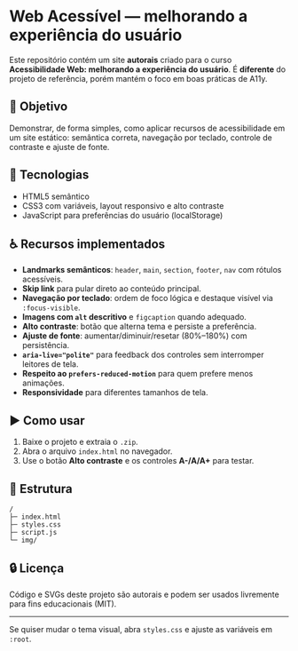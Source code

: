 # Web Acessível — melhorando a experiência do usuário

Este repositório contém um site **autorais** criado para o curso **Acessibilidade Web: melhorando a experiência do usuário**. É **diferente** do projeto de referência, porém mantém o foco em boas práticas de A11y.

## 🎯 Objetivo
Demonstrar, de forma simples, como aplicar recursos de acessibilidade em um site estático: semântica correta, navegação por teclado, controle de contraste e ajuste de fonte.

## 🧩 Tecnologias
- HTML5 semântico
- CSS3 com variáveis, layout responsivo e alto contraste
- JavaScript para preferências do usuário (localStorage)

## ♿ Recursos implementados
- **Landmarks semânticos**: `header`, `main`, `section`, `footer`, `nav` com rótulos acessíveis.
- **Skip link** para pular direto ao conteúdo principal.
- **Navegação por teclado**: ordem de foco lógica e destaque visível via `:focus-visible`.
- **Imagens com `alt` descritivo** e `figcaption` quando adequado.
- **Alto contraste**: botão que alterna tema e persiste a preferência.
- **Ajuste de fonte**: aumentar/diminuir/resetar (80%–180%) com persistência.
- **`aria-live="polite"`** para feedback dos controles sem interromper leitores de tela.
- **Respeito ao `prefers-reduced-motion`** para quem prefere menos animações.
- **Responsividade** para diferentes tamanhos de tela.

## ▶️ Como usar
1. Baixe o projeto e extraia o `.zip`.
2. Abra o arquivo `index.html` no navegador.
3. Use o botão **Alto contraste** e os controles **A-/A/A+** para testar.

## 📁 Estrutura
```
/
├─ index.html
├─ styles.css
├─ script.js
└─ img/
```

## 🔒 Licença
Código e SVGs deste projeto são autorais e podem ser usados livremente para fins educacionais (MIT).

---

Se quiser mudar o tema visual, abra `styles.css` e ajuste as variáveis em `:root`. 
